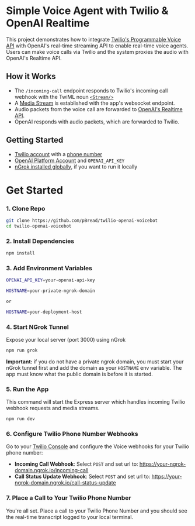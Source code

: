# Simple Voice Agent with Twilio & OpenAI Realtime

This project demonstrates how to integrate [Twilio's Programmable Voice API](https://www.twilio.com/docs/voice) with OpenAI's real-time streaming API to enable real-time voice agents. Users can make voice calls via Twilio and the system proxies the audio with OpenAI's Realtime API.

## How it Works

- The `/incoming-call` endpoint responds to Twilio's incoming call webhook with the TwiML noun [`<Stream/>`](https://www.twilio.com/docs/voice/twiml/stream)
- A [Media Stream](https://www.twilio.com/docs/voice/media-streams) is established with the app's websocket endpoint.
- Audio packets from the voice call are forwarded to [OpenAI's Realtime API](https://platform.openai.com/docs/guides/realtime/overview).
- OpenAI responds with audio packets, which are forwarded to Twilio.

## Getting Started

- [Twilio account](https://www.twilio.com/try-twilio) with a [phone number](https://help.twilio.com/articles/223135247-How-to-Search-for-and-Buy-a-Twilio-Phone-Number-from-Console)
- [OpenAI Platform Account](https://platform.openai.com/signup) and `OPENAI_API_KEY`
- [nGrok installed globally](https://ngrok.com/docs/getting-started/), if you want to run it locally

# Get Started

### 1. Clone Repo

```bash
git clone https://github.com/pBread/twilio-openai-voicebot
cd twilio-openai-voicebot
```

### 2. Install Dependencies

```bash
npm install
```

### 3. Add Environment Variables

```bash
OPENAI_API_KEY=your-openai-api-key
```

```bash
HOSTNAME=your-private-ngrok-domain

or

HOSTNAME=your-deployment-host
```

### 4. Start NGrok Tunnel

Expose your local server (port 3000) using nGrok

```bash
npm run grok
```

<b>Important:</b> if you do not have a private ngrok domain, you must start your nGrok tunnel first and add the domain as your `HOSTNAME` env variable. The app must know what the public domain is before it is started.

### 5. Run the App

This command will start the Express server which handles incoming Twilio webhook requests and media streams.

```bash
npm run dev
```

### 6. Configure Twilio Phone Number Webhooks

Go to your [Twilio Console](https://console.twilio.com/) and configure the Voice webhooks for your Twilio phone number:

- <b>Incoming Call Webhook</b>: Select `POST` and set url to: https://your-ngrok-domain.ngrok.io/incoming-call
- <b>Call Status Update Webhook</b>: Select `POST` and set url to: https://your-ngrok-domain.ngrok.io/call-status-update

### 7. Place a Call to Your Twilio Phone Number

You're all set. Place a call to your Twilio Phone Number and you should see the real-time transcript logged to your local terminal.

